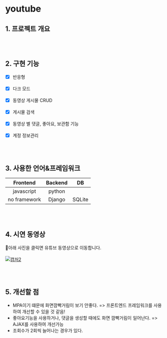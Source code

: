 # youtube



## 1. 프로젝트 개요
<br>
<br>

## 2. 구현 기능
- [x] 반응형<br><br>
- [x] 다크 모드<br><br>
- [x] 동영상 게시물 CRUD<br><br>
- [x] 게시물 검색<br><br>
- [x] 동영상 별 댓글, 좋아요, 보관함 기능<br><br>
- [x] 계정 정보관리<br>
<br>
<br>

## 3. 사용한 언어&프레임워크
|Frontend|Backend|DB|
|:--:|:-:|:--:|
|javascript|python||
|no framework|Django|SQLite|

<br>
<br>

## 4. 시연 동영상
🧐아래 사진을 클릭면 유튜브 동영상으로 이동합니다.<br><br>
[![캡처2](https://user-images.githubusercontent.com/58840682/107349380-8085d980-6b0b-11eb-877c-9a3488b8660f.PNG)](https://youtu.be/1YDD-q2O3js) 

<br>
<br>

## 5. 개선할 점
- MPA이기 떄문에 화면깜빡거림이 보기 안좋다. => 프론트엔드 프레임워크를 사용하여 개선할 수 있을 것 같음!
- 좋아요기능을 사용하거나, 댓글을 생성할 때에도 화면 깜빡거림이 일어난다. => AJAX를 사용하여 개선가능
- 조회수가 2회씩 늘어나는 경우가 있다.

